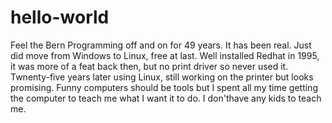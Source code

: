 # hello-world
Feel the Bern
Programming off and on for 49 years.  It has been real.  Just did move from Windows to Linux, free at last.  Well installed Redhat in 1995, it was more of a feat back then, but no print driver so never used it.  Twnenty-five years later using Linux, still working on the printer but looks promising.  Funny computers should be tools but I spent all my time getting the computer to teach me what I want it to do.  I don'thave any kids to teach me.
